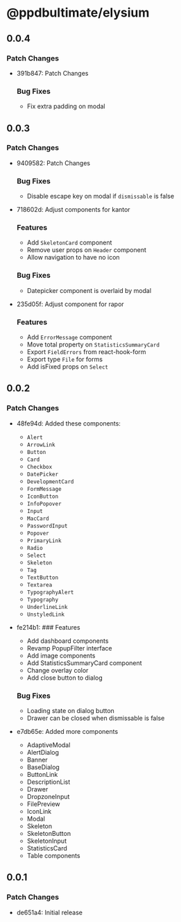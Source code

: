 # @ppdbultimate/elysium

## 0.0.4

### Patch Changes

- 391b847: Patch Changes

  ### Bug Fixes

  - Fix extra padding on modal

## 0.0.3

### Patch Changes

- 9409582: Patch Changes

  ### Bug Fixes

  - Disable escape key on modal if `dismissable` is false

- 718602d: Adjust components for kantor

  ### Features

  - Add `SkeletonCard` component
  - Remove user props on `Header` component
  - Allow navigation to have no icon

  ### Bug Fixes

  - Datepicker component is overlaid by modal

- 235d05f: Adjust component for rapor

  ### Features

  - Add `ErrorMessage` component
  - Move total property on `StatisticsSummaryCard`
  - Export `FieldErrors` from react-hook-form
  - Export type `File` for forms
  - Add isFixed props on `Select`

## 0.0.2

### Patch Changes

- 48fe94d: Added these components:

  - `Alert`
  - `ArrowLink`
  - `Button`
  - `Card`
  - `Checkbox`
  - `DatePicker`
  - `DevelopmentCard`
  - `FormMessage`
  - `IconButton`
  - `InfoPopover`
  - `Input`
  - `MacCard`
  - `PasswordInput`
  - `Popover`
  - `PrimaryLink`
  - `Radio`
  - `Select`
  - `Skeleton`
  - `Tag`
  - `TextButton`
  - `Textarea`
  - `TypographyAlert`
  - `Typography`
  - `UnderlineLink`
  - `UnstyledLink`

- fe214b1: ### Features

  - Add dashboard components
  - Revamp PopupFilter interface
  - Add image components
  - Add StatisticsSummaryCard component
  - Change overlay color
  - Add close button to dialog

  ### Bug Fixes

  - Loading state on dialog button
  - Drawer can be closed when dismissable is false

- e7db65e: Added more components

  - AdaptiveModal
  - AlertDialog
  - Banner
  - BaseDialog
  - ButtonLink
  - DescriptionList
  - Drawer
  - DropzoneInput
  - FilePreview
  - IconLink
  - Modal
  - Skeleton
  - SkeletonButton
  - SkeletonInput
  - StatisticsCard
  - Table components

## 0.0.1

### Patch Changes

- de651a4: Initial release
